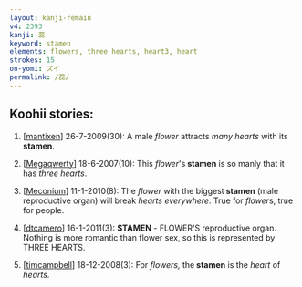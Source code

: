 ```yaml
---
layout: kanji-remain
v4: 2393
kanji: 蕊
keyword: stamen
elements: flowers, three hearts, heart3, heart
strokes: 15
on-yomi: ズイ
permalink: /蕊/
---
```


## Koohii stories: 

1) [<a href="http://kanji.koohii.com/profile/mantixen">mantixen</a>] 26-7-2009(30): A male <em>flower</em> attracts <em>many hearts</em> with its<strong> stamen</strong>.

2) [<a href="http://kanji.koohii.com/profile/Megaqwerty">Megaqwerty</a>] 18-6-2007(10): This <em>flower</em>&#039;s<strong> stamen</strong> is so manly that it has <em>three hearts</em>.

3) [<a href="http://kanji.koohii.com/profile/Meconium">Meconium</a>] 11-1-2010(8): The <em>flower</em> with the biggest<strong> stamen</strong> (male reproductive organ) will break <em>hearts everywhere</em>. True for <em>flower</em>s, true for people.

4) [<a href="http://kanji.koohii.com/profile/dtcamero">dtcamero</a>] 16-1-2011(3): <strong>STAMEN</strong> - FLOWER&#039;S reproductive organ. Nothing is more romantic than flower sex, so this is represented by THREE HEARTS.

5) [<a href="http://kanji.koohii.com/profile/timcampbell">timcampbell</a>] 18-12-2008(3): For <em>flowers,</em> the<strong> stamen</strong> is the <em>heart</em> of <em>hearts</em>.


